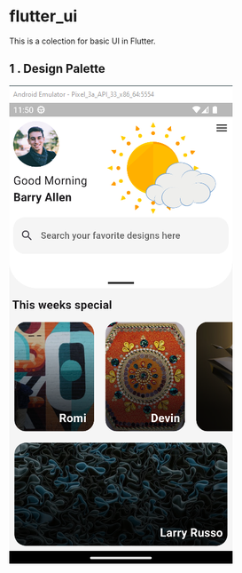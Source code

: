 # flutter_ui

This is a colection for basic UI in Flutter.

##  1 . Design Palette
![Alt text](image.png)